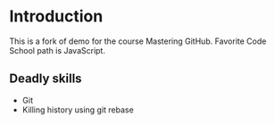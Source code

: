 # Introduction

This is a fork of demo for the course Mastering GitHub.
Favorite Code School path is JavaScript.

## Deadly skills
* Git
* Killing history using git rebase